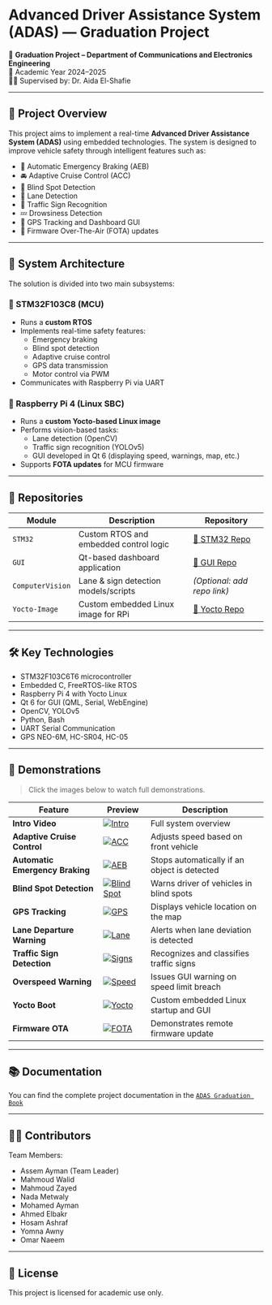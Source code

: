 # Advanced Driver Assistance System (ADAS) — Graduation Project

🚗 **Graduation Project – Department of Communications and Electronics Engineering**  
📅 Academic Year 2024–2025  
👩‍🏫 Supervised by: Dr. Aida El-Shafie

---

## 📌 Project Overview

This project aims to implement a real-time **Advanced Driver Assistance System (ADAS)** using embedded technologies. The system is designed to improve vehicle safety through intelligent features such as:

- 🛑 Automatic Emergency Braking (AEB)
- 🚘 Adaptive Cruise Control (ACC)
- 👀 Blind Spot Detection
- 🚧 Lane Detection
- 🚦 Traffic Sign Recognition
- 💤 Drowsiness Detection
- 📡 GPS Tracking and Dashboard GUI
- 📲 Firmware Over-The-Air (FOTA) updates

---

## 🧠 System Architecture

The solution is divided into two main subsystems:

### 🔹 STM32F103C8 (MCU)
- Runs a **custom RTOS**
- Implements real-time safety features:
  - Emergency braking
  - Blind spot detection
  - Adaptive cruise control
  - GPS data transmission
  - Motor control via PWM
- Communicates with Raspberry Pi via UART

### 🔹 Raspberry Pi 4 (Linux SBC)
- Runs a **custom Yocto-based Linux image**
- Performs vision-based tasks:
  - Lane detection (OpenCV)
  - Traffic sign recognition (YOLOv5)
  - GUI developed in Qt 6 (displaying speed, warnings, map, etc.)
- Supports **FOTA updates** for MCU firmware

---

## 📁 Repositories

| Module                    | Description                                  | Repository |
|---------------------------|----------------------------------------------|------------|
| `STM32`                  | Custom RTOS and embedded control logic       | [🔗 STM32 Repo](https://github.com/Graduation-Project-Automotive-ECE25/STM32) |
| `GUI`                    | Qt-based dashboard application               | [🔗 GUI Repo](https://github.com/Graduation-Project-Automotive-ECE25/GUI) |
| `ComputerVision`         | Lane & sign detection models/scripts         | *(Optional: add repo link)* |
| `Yocto-Image`            | Custom embedded Linux image for RPi          | [🔗 Yocto Repo](https://github.com/Graduation-Project-Automotive-ECE25/Yocto) |

---

## 🛠️ Key Technologies

- STM32F103C6T6 microcontroller
- Embedded C, FreeRTOS-like RTOS
- Raspberry Pi 4 with Yocto Linux
- Qt 6 for GUI (QML, Serial, WebEngine)
- OpenCV, YOLOv5
- Python, Bash
- UART Serial Communication
- GPS NEO-6M, HC-SR04, HC-05

---

## 🎥 Demonstrations

> Click the images below to watch full demonstrations.

| Feature | Preview | Description |
|--------|---------|-------------|
| **Intro Video** | [![Intro](videos/thumbnails/intro.png)](videos/intro.mp4) | Full system overview |
| **Adaptive Cruise Control** | [![ACC](https://github.com/Graduation-Project-Automotive-ECE25/.github/blob/main/thumbnails/acc.jpg)](https://drive.google.com/file/d/14yefTBQPuCcz5HylxiJSGW9O1E7vySfg/view?usp=drive_link) | Adjusts speed based on front vehicle |
| **Automatic Emergency Braking** | [![AEB](https://github.com/Graduation-Project-Automotive-ECE25/.github/blob/main/thumbnails/AEB.jpg)](https://drive.google.com/file/d/1pnK-gjPmTqt3SGgVHBJRdRZIIFjVP4W2/view?usp=drive_link) | Stops automatically if an object is detected |
| **Blind Spot Detection** | [![Blind Spot](https://github.com/Graduation-Project-Automotive-ECE25/.github/blob/main/thumbnails/Blind_Spot_Detection.jpg)](https://drive.google.com/file/d/1G2af9MrMnImd0i8V24ojZqr35a8wmc5K/view?usp=drive_link) | Warns driver of vehicles in blind spots |
| **GPS Tracking** | [![GPS](https://github.com/Graduation-Project-Automotive-ECE25/.github/blob/main/thumbnails/gps.jpg)](https://drive.google.com/file/d/12shbaEtLaj_cSXmkcuJu2r_VFeCfj6Qw/view?usp=drive_link) | Displays vehicle location on the map |
| **Lane Departure Warning** | [![Lane](https://github.com/Graduation-Project-Automotive-ECE25/.github/blob/main/thumbnails/ldw.PNG)](https://drive.google.com/file/d/1owv3XHbs7af50gqBAqtRIyxD-w0d9QPb/view?usp=drive_link) | Alerts when lane deviation is detected |
| **Traffic Sign Detection** | [![Signs](https://github.com/Graduation-Project-Automotive-ECE25/.github/blob/main/thumbnails/trafficsign.jpg)](https://drive.google.com/file/d/1Yd9gq3B7OUecWITmBRs0KoUAc6PAh_pR/view?usp=drive_link) | Recognizes and classifies traffic signs |
| **Overspeed Warning** | [![Speed](https://github.com/Graduation-Project-Automotive-ECE25/.github/blob/main/thumbnails/overspeedwarning.jpg)](https://drive.google.com/drive/u/0/folders/1_4MGATskCDrbtFpk8psbzuKq5pM6vXPy) | Issues GUI warning on speed limit breach |
| **Yocto Boot** | [![Yocto](https://github.com/Graduation-Project-Automotive-ECE25/.github/blob/main/thumbnails/Yocto.PNG)]() | Custom embedded Linux startup and GUI |
| **Firmware OTA** | [![FOTA](videos/thumbnails/fota.png)](videos/fota.mp4) | Demonstrates remote firmware update |


---

## 📚 Documentation

You can find the complete project documentation in the [`ADAS Graduation Book`](https://drive.google.com/file/d/1XIpy0AmPzTSJXAlBNidWxOked-inZP8N/view?usp=sharing)

---

## 👨‍💻 Contributors

Team Members:
- Assem Ayman (Team Leader)
- Mahmoud Walid
- Mahmoud Zayed
- Nada Metwaly
- Mohamed Ayman
- Ahmed Elbakr
- Hosam Ashraf
- Yomna Awny
- Omar Naeem

---

## 🔖 License

This project is licensed for academic use only.

